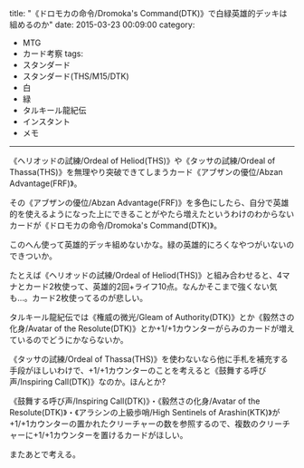 title: "《ドロモカの命令/Dromoka's Command(DTK)》で白緑英雄的デッキは組めるのか"
date: 2015-03-23 00:09:00
category:
- MTG
- カード考察
tags:
- スタンダード
- スタンダード(THS/M15/DTK)
- 白
- 緑
- タルキール龍紀伝
- インスタント
- メモ
---

《ヘリオッドの試練/Ordeal of Heliod(THS)》や《タッサの試練/Ordeal of Thassa(THS)》を無理やり突破できてしまうカード《アブザンの優位/Abzan Advantage(FRF)》。

その《アブザンの優位/Abzan Advantage(FRF)》を多色にしたら、自分で英雄的を使えるようになった上にできることがやたら増えたというわけのわからないカードが《ドロモカの命令/Dromoka's Command(DTK)》。

このへん使って英雄的デッキ組めないかな。緑の英雄的にろくなやつがいないのできついか。

たとえば《ヘリオッドの試練/Ordeal of Heliod(THS)》と組み合わせると、4マナとカード2枚使って、英雄的2回+ライフ10点。なんかそこまで強くない気も…。カード2枚使ってるのが悲しい。

タルキール龍紀伝では《権威の微光/Gleam of Authority(DTK)》とか《毅然さの化身/Avatar of the Resolute(DTK)》とか+1/+1カウンターがらみのカードが増えているのでどうにかならないか。

《タッサの試練/Ordeal of Thassa(THS)》を使わないなら他に手札を補充する手段がほしいわけで、+1/+1カウンターのことを考えると《鼓舞する呼び声/Inspiring Call(DTK)》なのか。ほんとか?

《鼓舞する呼び声/Inspiring Call(DTK)》・《毅然さの化身/Avatar of the Resolute(DTK)》・《アラシンの上級歩哨/High Sentinels of Arashin(KTK)》が+1/+1カウンターの置かれたクリーチャーの数を参照するので、複数のクリーチャーに+1/+1カウンターを置けるカードがほしい。

またあとで考える。
